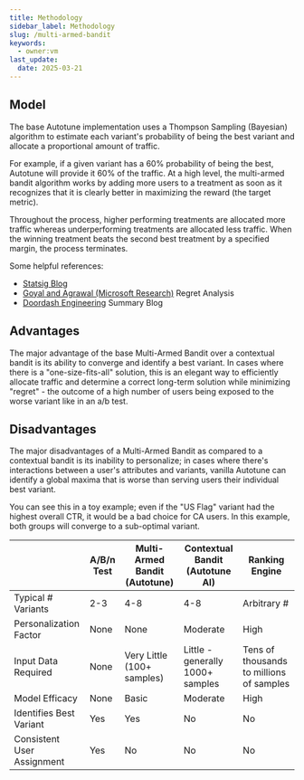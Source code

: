 ```yaml
---
title: Methodology
sidebar_label: Methodology
slug: /multi-armed-bandit
keywords:
  - owner:vm
last_update:
  date: 2025-03-21
---
```


## Model

The base Autotune implementation uses a Thompson Sampling (Bayesian) algorithm to estimate each variant's probability of being the best variant and allocate a proportional amount of traffic.

For example, if a given variant has a 60% probability of being the best, Autotune will provide it 60% of the traffic. At a high level, the multi-armed bandit algorithm works by adding more users to a treatment as soon as it recognizes that it is clearly better in maximizing the reward (the target metric).

Throughout the process, higher performing treatments are allocated more traffic whereas underperforming treatments are allocated less traffic. When the winning treatment beats the second best treatment by a specified margin, the process terminates.

Some helpful references:

- [Statsig Blog](https://www.statsig.com/blog/introducing-autotune)
- [Goyal and Agrawal (Microsoft Research)](https://proceedings.mlr.press/v23/agrawal12/agrawal12.pdf) Regret Analysis
- [Doordash Engineering](https://doordash.engineering/2022/03/15/using-a-multi-armed-bandit-with-thompson-sampling-to-identify-responsive-dashers/) Summary Blog

## Advantages

The major advantage of the base Multi-Armed Bandit over a contextual bandit is its ability to converge and identify a best variant. In cases where there is a "one-size-fits-all" solution, this is an elegant way to efficiently allocate traffic and determine a correct long-term solution while minimizing "regret" - the outcome of a high number of users being exposed to the worse variant like in an a/b test.

## Disadvantages

The major disadvantages of a Multi-Armed Bandit as compared to a contextual bandit is its inability to personalize; in cases where there's interactions between a user's attributes and variants, vanilla Autotune can identify a global maxima that is worse than serving users their individual best variant.

You can see this in a toy example; even if the "US Flag" variant had the highest overall CTR, it would be a bad choice for CA users. In this example, both groups will converge to a sub-optimal variant.

|                            | A/B/n Test | Multi-Armed Bandit (Autotune) | Contextual Bandit (Autotune AI)  | Ranking Engine                           |
| -------------------------- | ---------- | ----------------------------- | -------------------------------- | ---------------------------------------- |
| Typical # Variants         | 2-3        | 4-8                           | 4-8                              | Arbitrary #                              |
| Personalization Factor     | None       | None                          | Moderate                         | High                                     |
| Input Data Required        | None       | Very Little (100+ samples)    | Little - generally 1000+ samples | Tens of thousands to millions of samples |
| Model Efficacy             | None       | Basic                         | Moderate                         | High                                     |
| Identifies Best Variant    | Yes        | Yes                           | No                               | No                                       |
| Consistent User Assignment | Yes        | No                            | No                               | No                                       |
